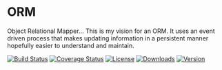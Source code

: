 # ORM

Object Relational Mapper... This is my vision for an ORM. It uses an event driven
process that makes updating information in a persistent manner hopefully easier to 
understand and maintain.

[![Build Status](https://travis-ci.org/dschoenbauer/orm.svg?branch=develop)](https://travis-ci.org/dschoenbauer/orm)
[![Coverage Status](https://coveralls.io/repos/github/dschoenbauer/orm/badge.svg?branch=develop)](https://coveralls.io/github/dschoenbauer/orm?branch=develop)
[![License](https://img.shields.io/packagist/l/dschoenbauer/orm.svg)](https://github.com/dschoenbauer/orm)
[![Downloads](https://img.shields.io/packagist/dt/dschoenbauer/orm.svg)](https://packagist.org/packages/dschoenbauer/orm)
[![Version](https://img.shields.io/packagist/v/dschoenbauer/orm.svg)](https://github.com/dschoenbauer/orm/releases)
